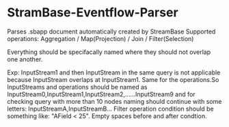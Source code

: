 # StramBase-Eventflow-Parser
Parses .sbapp document automatically created by StreamBase
Supported operations: Aggregation / Map(Projection) / Join / Filter(Selection) 

Everything should be specifacally named where they should not overlap one another. 

Exp: InputStream1 and then InputStream in the same query is not applicable because InputStream overlaps at InputStream1. Same for the operations.So InputStreams and operations should be named as InputStream0,InputStream1,InputStream2,......InputStream9 and for checking query with more than 10 nodes naming should continue with some letters: InputStreamA,InputStreamB... 
Filter operation condition should be something like: "AField < 25". Empty spaces before and after condtion.

